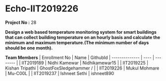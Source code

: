 # Echo-IIT2019226


**Project No :** 28

**Design a web based temperature monitoring system for smart buildings that can collect building temperature on an hourly basis and calculate the minimum and maximum temperature.(The minimum number of days should be one month).**

**Team Members**
|  Enrollment No |   Name         | GithubId        |
 --------------  |   ----         | --------        |
|    IIT2019189  |  Nidhi Kamewar | Nidhikamewar15  |
|    IIT2019225  |  Kishan Tripathi             |     GhostFoxSledgehammer
/
            | 
|    IIT2019226  |  Mukul Mohmare |  Mu-C00L |
|    IIT2019237  |  Ishneet Sethi |  ishneet890



